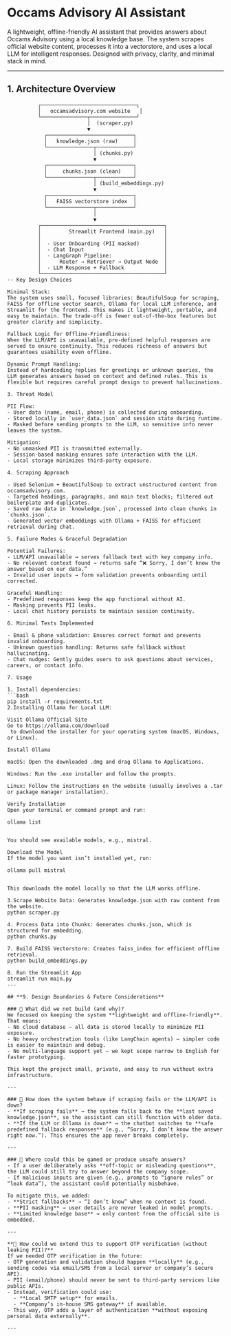 # Occams Advisory AI Assistant

A lightweight, offline-friendly AI assistant that provides answers about Occams Advisory using a local knowledge base. The system scrapes official website content, processes it into a vectorstore, and uses a local LLM for intelligent responses. Designed with privacy, clarity, and minimal stack in mind.

---

## **1. Architecture Overview**

```text
          ┌───────────────────────────────┐
          │   occamsadvisory.com website   │
          └───────────────┬───────────────┘
                          │  (scraper.py)
                          ▼
            ┌────────────────────────────┐
            │   knowledge.json (raw)     │
            └───────────────┬────────────┘
                            │ (chunks.py)
                            ▼
            ┌────────────────────────────┐
            │     chunks.json (clean)    │
            └───────────────┬────────────┘
                            │ (build_embeddings.py)
                            ▼
            ┌────────────────────────────┐
            │   FAISS vectorstore index  │
            └───────────────┬────────────┘
                            │
                            ▼
          ┌────────────────────────────────────────┐
          │         Streamlit Frontend (main.py)   │
          │                                        │
          │  - User Onboarding (PII masked)        │
          │  - Chat Input                          │
          │  - LangGraph Pipeline:                 │
          │      Router → Retriever → Output Node  │
          │  - LLM Response + Fallback             │
          └────────────────────────────────────────┘
-- Key Design Choices 

Minimal Stack: 
The system uses small, focused libraries: BeautifulSoup for scraping, FAISS for offline vector search, Ollama for local LLM inference, and Streamlit for the frontend. This makes it lightweight, portable, and easy to maintain. The trade-off is fewer out-of-the-box features but greater clarity and simplicity.

Fallback Logic for Offline-Friendliness: 
When the LLM/API is unavailable, pre-defined helpful responses are served to ensure continuity. This reduces richness of answers but guarantees usability even offline.

Dynamic Prompt Handling:  
Instead of hardcoding replies for greetings or unknown queries, the LLM generates answers based on context and defined rules. This is flexible but requires careful prompt design to prevent hallucinations.

3. Threat Model

PII Flow:  
- User data (name, email, phone) is collected during onboarding.  
- Stored locally in `user_data.json` and session state during runtime.  
- Masked before sending prompts to the LLM, so sensitive info never leaves the system.

Mitigation:
- No unmasked PII is transmitted externally.  
- Session-based masking ensures safe interaction with the LLM.  
- Local storage minimizes third-party exposure.

4. Scraping Approach

- Used Selenium + BeautifulSoup to extract unstructured content from occamsadvisory.com.  
- Targeted headings, paragraphs, and main text blocks; filtered out boilerplate and duplicates.  
- Saved raw data in `knowledge.json`, processed into clean chunks in `chunks.json`.  
- Generated vector embeddings with Ollama + FAISS for efficient retrieval during chat.

5. Failure Modes & Graceful Degradation

Potential Failures:  
- LLM/API unavailable → serves fallback text with key company info.  
- No relevant context found → returns safe “❌ Sorry, I don’t know the answer based on our data.”  
- Invalid user inputs → form validation prevents onboarding until corrected.

Graceful Handling: 
- Predefined responses keep the app functional without AI.  
- Masking prevents PII leaks.  
- Local chat history persists to maintain session continuity.

6. Minimal Tests Implemented

- Email & phone validation: Ensures correct format and prevents invalid onboarding.  
- Unknown question handling: Returns safe fallback without hallucinating.  
- Chat nudges: Gently guides users to ask questions about services, careers, or contact info.

7. Usage

1. Install dependencies:  
```bash
pip install -r requirements.txt
2.Installing Ollama for Local LLM:

Visit Ollama Official Site
Go to https://ollama.com/download
 to download the installer for your operating system (macOS, Windows, or Linux).

Install Ollama

macOS: Open the downloaded .dmg and drag Ollama to Applications.

Windows: Run the .exe installer and follow the prompts.

Linux: Follow the instructions on the website (usually involves a .tar or package manager installation).

Verify Installation
Open your terminal or command prompt and run:

ollama list


You should see available models, e.g., mistral.

Download the Model
If the model you want isn’t installed yet, run:

ollama pull mistral


This downloads the model locally so that the LLM works offline.

3.Scrape Website Data: Generates knowledge.json with raw content from the website.
python scraper.py

4. Process Data into Chunks: Generates chunks.json, which is structured for embedding.
python chunks.py

7. Build FAISS Vectorstore: Creates faiss_index for efficient offline retrieval.
python build_embeddings.py

8. Run the Streamlit App
streamlit run main.py
---

## **9. Design Boundaries & Future Considerations**

### 🔹 What did we not build (and why)?
We focused on keeping the system **lightweight and offline-friendly**. That means:  
- No cloud database – all data is stored locally to minimize PII exposure.  
- No heavy orchestration tools (like LangChain agents) – simpler code is easier to maintain and debug.  
- No multi-language support yet – we kept scope narrow to English for faster prototyping.  

This kept the project small, private, and easy to run without extra infrastructure.

---

### 🔹 How does the system behave if scraping fails or the LLM/API is down?
- **If scraping fails** → the system falls back to the **last saved knowledge.json**, so the assistant can still function with older data.  
- **If the LLM or Ollama is down** → the chatbot switches to **safe predefined fallback responses** (e.g., “Sorry, I don’t know the answer right now.”). This ensures the app never breaks completely.  

---

### 🔹 Where could this be gamed or produce unsafe answers?
- If a user deliberately asks **off-topic or misleading questions**, the LLM could still try to answer beyond the company scope.  
- If malicious inputs are given (e.g., prompts to “ignore rules” or “leak data”), the assistant could potentially misbehave.  

To mitigate this, we added:  
- **Strict fallbacks** → “I don’t know” when no context is found.  
- **PII masking** → user details are never leaked in model prompts.  
- **Limited knowledge base** → only content from the official site is embedded.  

---

**🔹 How could we extend this to support OTP verification (without leaking PII)?**
If we needed OTP verification in the future:  
- OTP generation and validation should happen **locally** (e.g., sending codes via email/SMS from a local server or company’s secure API).  
- PII (email/phone) should never be sent to third-party services like public APIs.  
- Instead, verification could use:  
  - **Local SMTP setup** for emails.  
  - **Company’s in-house SMS gateway** if available.  
- This way, OTP adds a layer of authentication **without exposing personal data externally**.

---
